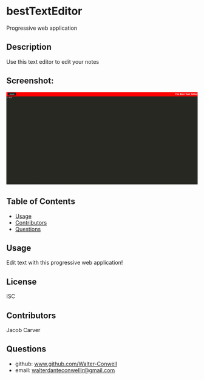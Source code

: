# bestTextEditor

Progressive web application

## Description

Use this text editor to edit your notes

## Screenshot:

![demoscreenshot](./client/src/images/image.png)

## Table of Contents

- [Usage](#usage)
- [Contributors](#credits)
- [Questions](#gitUser)

## Usage

Edit text with this progressive web application!

## License

ISC

## Contributors

Jacob Carver

## Questions

- github: www.github.com/Walter-Conwell
- email: walterdanteconwelljr@gmail.com
